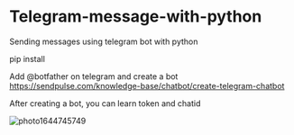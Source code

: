 # Telegram-message-with-python
Sending messages using telegram bot with python

pip install 

Add @botfather on telegram and create a bot
https://sendpulse.com/knowledge-base/chatbot/create-telegram-chatbot

After creating a bot, you can learn token and chatid



![photo1644745749](https://user-images.githubusercontent.com/79511355/158800777-047074b4-be5e-4de8-95e2-860514f1b1b8.jpeg)
